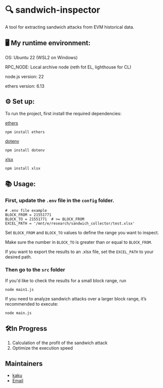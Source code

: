 # 🔍 sandwich-inspector
A tool for extracting sandwich attacks from EVM historical data.

## 🖥️ My runtime environment:
OS: Ubuntu 22 (WSL2 on Windows)

RPC_NODE: Local archive node (reth fot EL, lighthouse for CL)

node.js version: 22

ethers version: 6.13


## ⚙️ Set up:
To run the project, first install the required dependencies:

[ethers](https://docs.ethers.org/v6/)
```
npm install ethers
```
[dotenv](https://www.npmjs.com/package/dotenv)
```
npm install dotenv
```
[xlsx](https://www.npmjs.com/package/xlsx)
```
npm install xlsx
```
## 📚 Usage:
### First, update the `.env` file in the `config` folder.

``` .env
# .env file example
BLOCK_FROM = 21551771
BLOCK_TO = 21551771  # >= BLOCK_FROM
EXCEL_PATH = '/mnt/e/research/sandwich_collector/test.xlsx'
```
Set `BLOCK_FROM` and `BLOCK_TO` values to define the range you want to inspect.


Make sure the number in `BLOCK_TO` is greater than or equal to `BLOCK_FROM`.

If you want to export the results to an .xlsx file, set the `EXCEL_PATH` to your desired path.

### Then go to the `src` folder

If you'd like to check the results for a small block range, run
```
node main1.js
```
If you need to analyze sandwich attacks over a larger block range, it’s recommended to execute:
```
node main.js
```


## 🛠In Progress
1. Calculation of the profit of the sandwich attack  
2. Optimize the execution speed

## Maintainers

- [kaku](https://github.com/KKKAKU314)
- [Email](mgs234107@iisec.ac.jp)
